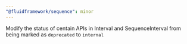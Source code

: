 ```yaml
---
"@fluidframework/sequence": minor
---
```


Modify the status of centain APIs in Interval and SequenceInterval from being marked as `deprecated` to `internal` 